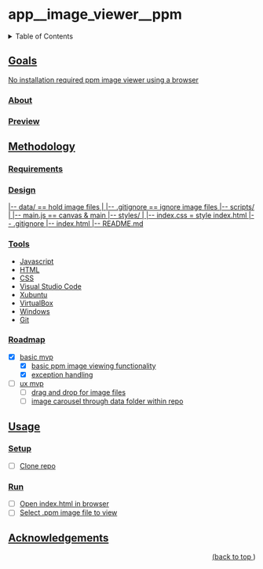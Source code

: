 # app__image_viewer__ppm
<a name="readme-top"></a>
<details>
    <summary>Table of Contents</summary>
    <ol>
        <li><a href="#goals">Goals</a>
            <ul>
                <li><a href="#about">About</li>
                <li><a href="#preview">Preview</li>
            </ul>
        </li>
        <li><a href="#methodology">Methodology</li>
          <ul>
            <li><a href="#requirements">Requirements</li>
            <li><a href="#design">Design</li>
            <li><a href="#tools">Tools</li>
            <li><a href="#roadmap">Roadmap</li>
          </ul>
        </li>
        <li><a href="#usage">Usage</a>
            <ul>
                <li><a href="#setup">Setup</li>
                <li><a href="#run">Run</li>
            </ul>
        </li>
        <li><a href="#acknowledgements">Acknowledgements</li>
    </ol>
</details>

## Goals
No installation required ppm image viewer using a browser
### About
### Preview
## Methodology
### Requirements
### Design
|-- data/ == hold image files
|   |-- .gitignore == ignore image files
|-- scripts/
|   |-- main.js == canvas & main
|-- styles/
|   |-- index.css = style index.html
|-- .gitignore
|-- index.html
|-- README.md 
### Tools
* Javascript
* HTML
* CSS
* Visual Studio Code
* Xubuntu
* VirtualBox
* Windows
* Git
### Roadmap
* [x] basic mvp
    * [x] basic ppm image viewing functionality
    * [x] exception handling
* [ ] ux mvp
    * [ ] drag and drop for image files
    * [ ] image carousel through data folder within repo
## Usage
### Setup
* [ ] Clone repo
### Run
* [ ] Open index.html in browser
* [ ] Select .ppm image file to view
## Acknowledgements
<p align="right">(<a href="#readme-top">back to top </a>)</p>